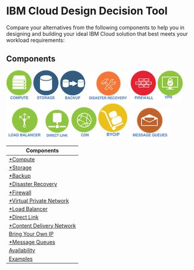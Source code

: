 # IBM Cloud Design Decision Tool

Compare your alternatives from the following components to help you in designing and building your ideal IBM Cloud solution that best meets your workload requirements:

## Components

[![Compute](/images/compute_icon.png)](compute.md)
[![Storage](/images/storage_icon.png)](storage.md) 
[![Backup](/images/backup_icon.png)](backup.md) 
[![Disaster Recovery](/images/disaster_recovery_icon.png)](disaster_recovery.md) 
[![Firewall](/images/firewall_icon.png)](firewall.md)
[![VPN](/images/vpn_icon.png)](vpn.md)
[![Load Balancer](/images/load_balancer_icon.png)](load_balancer.md)
[![Direct Link](/images/direct_link_icon.png)](direct_link.md)
[![CDN](/images/cdn_icon.png)](cdn.md)
[![BYOIP](/images/byoip_icon.png)](byoip.md)
[![Message Queues](/images/message_queues_icon.png)](message_queues.md)

| Components |
| --- |
| [*Compute](compute.md) | 
| [*Storage](storage.md) | 
| [*Backup](backup.md) | 
| [*Disaster Recovery](disaster_recovery.md) | 
| [*Firewall](firewall.md) | 
| [*Virtual Private Network](vpn.md) | 
| [*Load Balancer](load_balancer.md) | 
| [*Direct Link](direct_link.md) | 
| [*Content Delivery Network](cdn.md) | 
| [Bring Your Own IP](byoip.md) | 
| [*Message Queues](message_queues.md) | 
| [Availability](availability.md) | 
| [Examples](examples.md) | 


